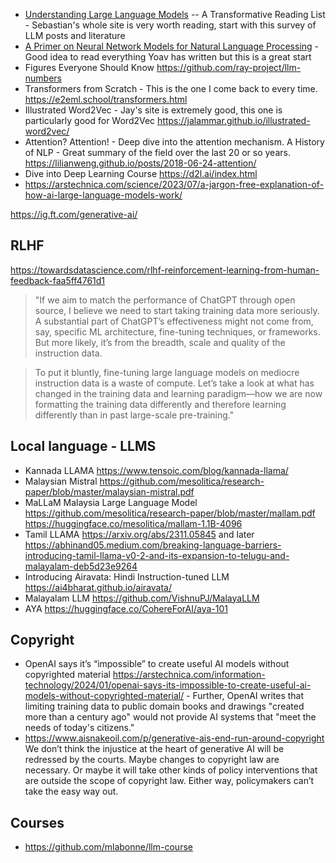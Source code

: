
* [Understanding Large Language Models](https://arxiv.org/abs/1510.00726s) -- A Transformative Reading List - Sebastian's whole site is very worth reading, start with this survey of LLM posts and literature
* [A Primer on Neural Network Models for Natural Language Processing](https://arxiv.org/abs/1510.00726) - Good idea to read everything Yoav has written but this is a great start
* Figures Everyone Should Know https://github.com/ray-project/llm-numbers
* Transformers from Scratch - This is the one I come back to every time. https://e2eml.school/transformers.html
* Illustrated Word2Vec - Jay's site is extremely good, this one is particularly good for Word2Vec https://jalammar.github.io/illustrated-word2vec/
* Attention? Attention! - Deep dive into the attention mechanism.
A History of NLP - Great summary of the field over the last 20 or so years. https://lilianweng.github.io/posts/2018-06-24-attention/
* Dive into Deep Learning Course https://d2l.ai/index.html
* https://arstechnica.com/science/2023/07/a-jargon-free-explanation-of-how-ai-large-language-models-work/

https://ig.ft.com/generative-ai/

## RLHF

https://towardsdatascience.com/rlhf-reinforcement-learning-from-human-feedback-faa5ff4761d1 
> "If we aim to match the performance of ChatGPT through open source, I believe we need to start taking training data more seriously. A substantial part of ChatGPT’s effectiveness might not come from, say, specific ML architecture, fine-tuning techniques, or frameworks. But more likely, it’s from the breadth, scale and quality of the instruction data.

> To put it bluntly, fine-tuning large language models on mediocre instruction data is a waste of compute. Let’s take a look at what has changed in the training data and learning paradigm—how we are now formatting the training data differently and therefore learning differently than in past large-scale pre-training."

## Local language  - LLMS

* Kannada LLAMA https://www.tensoic.com/blog/kannada-llama/
* Malaysian Mistral https://github.com/mesolitica/research-paper/blob/master/malaysian-mistral.pdf
* MaLLaM Malaysia Large Language Model https://github.com/mesolitica/research-paper/blob/master/mallam.pdf https://huggingface.co/mesolitica/mallam-1.1B-4096
* Tamil LLAMA https://arxiv.org/abs/2311.05845 and later https://abhinand05.medium.com/breaking-language-barriers-introducing-tamil-llama-v0-2-and-its-expansion-to-telugu-and-malayalam-deb5d23e9264
* Introducing Airavata: Hindi Instruction-tuned LLM https://ai4bharat.github.io/airavata/ 
* Malayalam LLM https://github.com/VishnuPJ/MalayaLLM
* AYA https://huggingface.co/CohereForAI/aya-101

## Copyright

* OpenAI says it’s “impossible” to create useful AI models without copyrighted material https://arstechnica.com/information-technology/2024/01/openai-says-its-impossible-to-create-useful-ai-models-without-copyrighted-material/ - Further, OpenAI writes that limiting training data to public domain books and drawings "created more than a century ago" would not provide AI systems that "meet the needs of today's citizens."
* https://www.aisnakeoil.com/p/generative-ais-end-run-around-copyright We don’t think the injustice at the heart of generative AI will be redressed by the courts. Maybe changes to copyright law are necessary. Or maybe it will take other kinds of policy interventions that are outside the scope of copyright law. Either way, policymakers can’t take the easy way out.

## Courses

* https://github.com/mlabonne/llm-course 